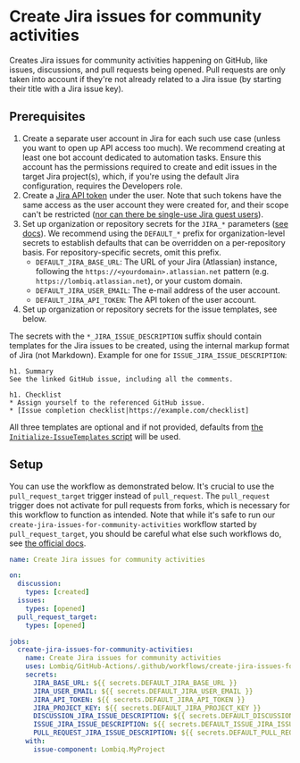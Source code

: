 # Create Jira issues for community activities

Creates Jira issues for community activities happening on GitHub, like issues, discussions, and pull requests being opened. Pull requests are only taken into account if they're not already related to a Jira issue (by starting their title with a Jira issue key).

## Prerequisites

1. Create a separate user account in Jira for each such use case (unless you want to open up API access too much). We recommend creating at least one bot account dedicated to automation tasks. Ensure this account has the permissions required to create and edit issues in the target Jira project(s), which, if you're using the default Jira configuration, requires the Developers role.
2. Create a [Jira API token](https://support.atlassian.com/atlassian-account/docs/manage-api-tokens-for-your-atlassian-account/) under the user. Note that such tokens have the same access as the user account they were created for, and their scope can't be restricted ([nor can there be single-use Jira guest users](https://jira.atlassian.com/browse/JRACLOUD-74242)).
3. Set up organization or repository secrets for the `JIRA_*` parameters ([see docs](https://docs.github.com/en/codespaces/managing-codespaces-for-your-organization/managing-development-environment-secrets-for-your-repository-or-organization)). We recommend using the `DEFAULT_*` prefix for organization-level secrets to establish defaults that can be overridden on a per-repository basis. For repository-specific secrets, omit this prefix.
    - `DEFAULT_JIRA_BASE_URL`: The URL of your Jira (Atlassian) instance, following the `https://<yourdomain>.atlassian.net` pattern (e.g. `https://lombiq.atlassian.net`), or your custom domain.
    - `DEFAULT_JIRA_USER_EMAIL`: The e-mail address of the user account.
    - `DEFAULT_JIRA_API_TOKEN`: The API token of the user account.
4. Set up organization or repository secrets for the issue templates, see below.

The secrets with the `*_JIRA_ISSUE_DESCRIPTION` suffix should contain templates for the Jira issues to be created, using the internal markup format of Jira (not Markdown). Example for one for `ISSUE_JIRA_ISSUE_DESCRIPTION`:

```text
h1. Summary
See the linked GitHub issue, including all the comments.

h1. Checklist
* Assign yourself to the referenced GitHub issue.
* [Issue completion checklist|https://example.com/checklist]
```

All three templates are optional and if not provided, defaults from [the `Initialize-IssueTemplates` script](https://github.com/Lombiq/GitHub-Actions/blob/dev/.github/actions/create-jira-issues-for-community-activities/Initialize-IssueTemplates.ps1) will be used.

## Setup

You can use the workflow as demonstrated below. It's crucial to use the `pull_request_target` trigger instead of `pull_request`. The `pull_request` trigger does not activate for pull requests from forks, which is necessary for this workflow to function as intended. Note that while it's safe to run our `create-jira-issues-for-community-activities` workflow started by `pull_request_target`, you should be careful what else such workflows do, see [the official docs](https://docs.github.com/en/actions/using-workflows/events-that-trigger-workflows#pull_request_target).

```yaml
name: Create Jira issues for community activities

on:
  discussion:
    types: [created]
  issues:
    types: [opened]
  pull_request_target:
    types: [opened]

jobs:
  create-jira-issues-for-community-activities:
    name: Create Jira issues for community activities
    uses: Lombiq/GitHub-Actions/.github/workflows/create-jira-issues-for-community-activities.yml@renovate/all-updates
    secrets:
      JIRA_BASE_URL: ${{ secrets.DEFAULT_JIRA_BASE_URL }}
      JIRA_USER_EMAIL: ${{ secrets.DEFAULT_JIRA_USER_EMAIL }}
      JIRA_API_TOKEN: ${{ secrets.DEFAULT_JIRA_API_TOKEN }}
      JIRA_PROJECT_KEY: ${{ secrets.DEFAULT_JIRA_PROJECT_KEY }}
      DISCUSSION_JIRA_ISSUE_DESCRIPTION: ${{ secrets.DEFAULT_DISCUSSION_JIRA_ISSUE_DESCRIPTION }}
      ISSUE_JIRA_ISSUE_DESCRIPTION: ${{ secrets.DEFAULT_ISSUE_JIRA_ISSUE_DESCRIPTION }}
      PULL_REQUEST_JIRA_ISSUE_DESCRIPTION: ${{ secrets.DEFAULT_PULL_REQUEST_JIRA_ISSUE_DESCRIPTION }}
    with:
      issue-component: Lombiq.MyProject
```
